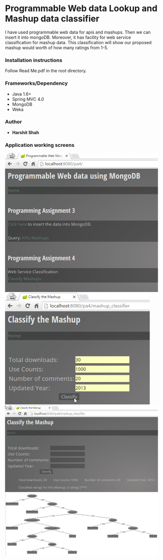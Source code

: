 # Programmable Web data Lookup and Mashup data classifier

I have used programmable web data for apis and mashups. Then we can insert it into mongoDB. Moreover, it has facility for web service classification for mashup data. This classification will show our proposed mashup would worth of how many ratings from 1-5.

### Installation instructions

Follow Read Me.pdf in the root directory.

### Frameworks/Dependency
* Java 1.6+
* Spring MVC 4.0 
* MongoDB
* Weka

### Author

* **Harshit Shah**

### Application working screens
![1](https://github.com/harshitshah436/programmable-web-data-service-classifiaction/blob/master/working_screenshots/1.png)
![2](https://github.com/harshitshah436/programmable-web-data-service-classifiaction/blob/master/working_screenshots/4.png)
![3](https://github.com/harshitshah436/programmable-web-data-service-classifiaction/blob/master/working_screenshots/5.png)
![4](https://github.com/harshitshah436/programmable-web-data-service-classifiaction/blob/master/working_screenshots/7.png)
